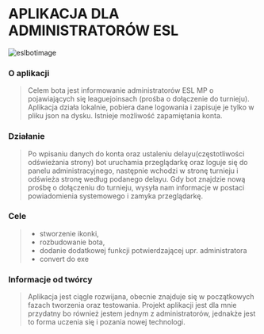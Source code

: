 # APLIKACJA DLA ADMINISTRATORÓW ESL
![eslbotimage](https://i.imgur.com/FuOlCC3.png)
### O aplikacji
> Celem bota jest informowanie administratorów ESL MP o pojawiających się leaguejoinsach (prośba o dołączenie do turnieju). Aplikacja działa lokalnie, pobiera dane logowania i zapisuje je tylko w pliku json na dysku. Istnieje możliwość zapamiętania konta.

### Działanie
>  Po wpisaniu danych do konta oraz ustaleniu delayu(częstotliwości odświeżania strony) bot uruchamia przeglądarkę oraz loguje się do panelu administracyjnego, następnie wchodzi w stronę turnieju i odświeża stronę według podanego delayu. Gdy bot znajdzie nową prośbę o dołączeniu do turnieju, wysyła nam informacje w postaci powiadomienia systemowego i zamyka przeglądarkę.

### Cele
> - stworzenie ikonki,
> - rozbudowanie bota,
> - dodanie dodatkowej funkcji potwierdzającej upr. administratora
> - convert do exe

### Informacje od twórcy
>  Aplikacja jest ciągle rozwijana, obecnie znajduje się w początkowych fazach tworzenia oraz testowania. Projekt aplikacji jest dla mnie przydatny bo również jestem jednym z administratorów, jednakże jest to forma uczenia się i pozania nowej technologi. 
